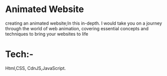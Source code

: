 # Animated Website

creating an animated website;In this in-depth.
 I  would take you on a journey through the world of web animation,
 covering essential concepts and techniques to bring your websites to life

# Tech:-

Html,CSS, CdnJS,JavaScript.
